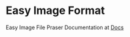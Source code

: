 # Easy Image Format
 Easy Image File Praser
Documentation at [Docs](joey1222.github.io/EasyImageDocs)